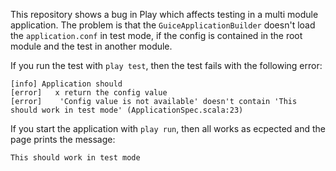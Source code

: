 This repository shows a bug in Play which affects testing in a multi module application. The problem is that the `GuiceApplicationBuilder` doesn't load the `application.conf` in test mode, if the config is contained in the root module and the test in another module.

If you run the test with `play test`, then the test fails with the following error:
```
[info] Application should
[error]   x return the config value
[error]    'Config value is not available' doesn't contain 'This should work in test mode' (ApplicationSpec.scala:23)
```

If you start the application with `play run`, then all works as ecpected and the page prints the message:
```
This should work in test mode
```
